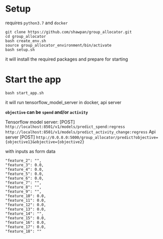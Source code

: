 # Setup

requires `python3.7` and `docker`

```
git clone https://github.com/shawpan/group_allocator.git
cd group_allocator
bash create_env.sh
source group_allocator_environment/bin/activate
bash setup.sh
```

it will install the required packages and prepare for starting

# Start the app

```
bash start_app.sh
```

it will run tensorflow_model_server in docker, api server

**`objective` can be `spend` and/or `activity`**

Tensorflow model server:
[POST]
`http://localhost:8501/v1/models/predict_spend:regress`
`http://localhost:8501/v1/models/predict_activity_change:regress`
Api server
[POST]
`http://0.0.0.0:5000/group_allocator/predict?objective={objective1}&objective={objective2}`

with inputs as form data

```
"feature_2": "",
"feature_3": 0.0,
"feature_4": 0.0,
"feature_5": 0.0,
"feature_6": 0.0,
"feature_7": "",
"feature_8": "",
"feature_9": "",
"feature_10": 0.0,
"feature_11": 0.0,
"feature_12": 0.0,
"feature_13": 0.0,
"feature_14": "",
"feature_15": 0.0,
"feature_16": 0.0,
"feature_17": 0.0,
"feature_18": ""
```
